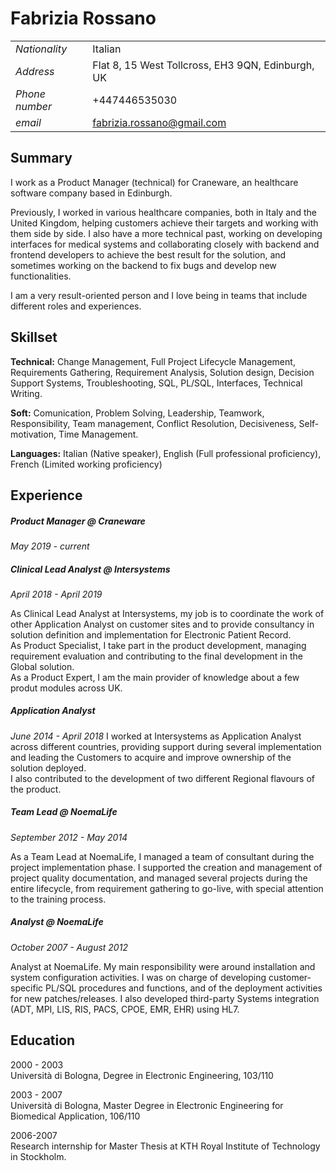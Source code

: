 # Fabrizia Rossano

| | |
|---|---|
|*Nationality*| Italian|
|*Address*|Flat 8, 15 West Tollcross, EH3 9QN, Edinburgh, UK|
|*Phone number*| +447446535030|
|*email*|fabrizia.rossano@gmail.com|

## Summary
I work as a Product Manager (technical) for Craneware, an healthcare software company based in Edinburgh.

Previously, I worked in various healthcare companies, both in Italy and the United Kingdom, helping customers achieve their targets and working with them side by side. I also have a more technical past, working on developing interfaces for medical systems and collaborating closely with backend and frontend developers to achieve the best result for the solution, and sometimes working on the backend to fix bugs and develop new functionalities.

I am a very result-oriented person and I love being in teams that include different roles and experiences.

## Skillset
**Technical:** Change Management, Full Project Lifecycle Management, Requirements Gathering, Requirement Analysis, Solution design, Decision Support Systems, Troubleshooting, SQL, PL/SQL, Interfaces, Technical Writing.

**Soft:** Comunication, Problem Solving, Leadership, Teamwork, Responsibility, Team management, Conflict Resolution, Decisiveness, Self-motivation, Time Management.

**Languages:** Italian (Native speaker), English (Full professional proficiency),
French (Limited working proficiency)

## Experience
##### Product Manager @ Craneware
*May 2019 - current*

##### Clinical Lead Analyst @ Intersystems
*April 2018 - April 2019*

As Clinical Lead Analyst at Intersystems, my job is to coordinate the work of other Application Analyst on customer sites and to provide consultancy in solution definition and implementation for Electronic Patient Record. <br>
As Product Specialist, I take part in the product development, managing requirement evaluation and contributing to the final development in the Global solution. <br>
As a Product Expert, I am the main provider of knowledge about a few produt modules across UK.

##### Application Analyst
*June 2014 - April 2018*
I worked at Intersystems as Application Analyst across different countries, providing support during several implementation and leading the Customers to acquire and improve ownership of the solution deployed.<br>
I also contributed to the development of two different Regional flavours of the product.

##### Team Lead @ NoemaLife
*September 2012 - May 2014*

As a Team Lead at NoemaLife, I managed a team of consultant during the project implementation phase. I supported the creation and management of project quality documentation, and managed several projects during the entire lifecycle, from requirement gathering to go-live, with special attention to the training process.

##### Analyst @ NoemaLife
*October 2007 - August 2012*

Analyst at NoemaLife. My main responsibility were around installation and system configuration activities. I was on charge of developing customer-specific PL/SQL procedures and functions, and of the deployment activities for new patches/releases.
I also developed third-party Systems integration (ADT, MPI, LIS, RIS, PACS, CPOE, EMR, EHR) using HL7.


## Education
2000 - 2003 <br>
Università di Bologna, Degree in Electronic Engineering, 103/110

2003 - 2007 <br>
Università di Bologna, Master Degree in Electronic Engineering for Biomedical Application, 106/110

2006-2007 <br>
Research internship for Master Thesis at KTH Royal Institute of Technology in Stockholm.
